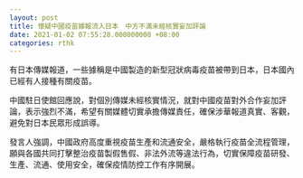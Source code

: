 ```yaml
---
layout: post
title: 懷疑中國疫苗據報流入日本　中方不滿未經核實妄加評論
date: 2021-01-02 07:55:28.000000000 +08:00
categories: rthk
---
```


有日本傳媒報道，一些據稱是中國製造的新型冠狀病毒疫苗被帶到日本，日本國內已經有人接種有關疫苗。

中國駐日使館回應說，對個別傳媒未經核實情況，就對中國疫苗對外合作妄加評論，表示強烈不滿，希望有關媒體切實承擔傳媒責任，確保涉華報道真實、客觀，避免對日本民眾形成誤導。

發言人強調，中國政府高度重視疫苗生產和流通安全，嚴格執行疫苗全流程管理，願與各國共同打擊整治疫苗製假售假、非法外流等違法行為，切實保障疫苗研發、生產、流通、使用安全，確保疫情防控工作有序開展。
